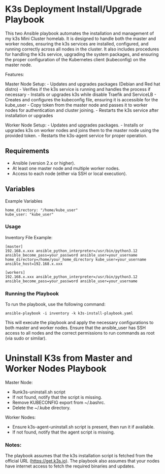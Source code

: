 # K3s Deployment Install/Upgrade Playbook

This two Ansible playbook automates the installation and management of my k3s Mini Cluster homelab. It is designed to handle both the master and worker nodes, ensuring the k3s services are installed, configured, and running correctly across all nodes in the cluster. It also includes procedures for handling the k3s service, upgrading the system packages, and ensuring the proper configuration of the Kubernetes client (kubeconfig) on the master node.

Features:

Master Node Setup:
    - Updates and upgrades packages (Debian and Red hat distro)
    - Verifies if the k3s service is running and handles the process if necessary
    - Installs or upgrades k3s while disable Traefik and ServiceLB
    - Creates and configures the kubeconfig file, ensuring it is accessible for the kube_user
    - Copy token from the master node and passes it to worker nodes for authentication and cluster joining.
    - Restarts the k3s service after installation or upgrades
        
Worker Node Setup:
    - Updates and upgrades packages.
    - Installs or upgrades k3s on worker nodes and joins them to the master node using the provided token.
    - Restarts the k3s-agent service for proper operation.

## Requirements

   - Ansible (version 2.x or higher).
   - At least one master node and multiple worker nodes.
   - Access to each node (either via SSH or local execution).

## Variables

Example Variables

    home_directory: "/home/kube_user"
    kube_user: "kube_user"

### Usage

Inventory File Example:

    [master]
    192.168.x.xxx ansible_python_interpreter=/usr/bin/python3.12 ansible_become_pass=your_password ansible_user=your_username home_directory=/home/your_home_directory kube_user=your_username ansible_host=192.168.x.xxx

    [workers]
    192.168.x.xxx ansible_python_interpreter=/usr/bin/python3.12 ansible_become_pass=your_password ansible_user=your_username 

### Running the Playbook

To run the playbook, use the following command:

    ansible-playbook -i inventory -k k3s-install-playbook.yaml

This will execute the playbook and apply the necessary configurations to both master and worker nodes.
Ensure that the ansible_user has SSH access to all nodes and the correct permissions to run commands as root (via sudo or similar).

# Uninstall K3s from Master and Worker Nodes Playbook

Master Node:

   - Runk3s-uninstall.sh script
   - If not found, notify that the script is missing.
   - Remove KUBECONFIG export from ~/.bashrc.
   - Delete the ~/.kube directory.

Worker Nodes:

   - Ensure k3s-agent-uninstall.sh script is present, then run it if available.
   - If not found, notify that the agent script is missing.

### Notes:

The playbook assumes that the k3s installation script is fetched from the official URL (https://get.k3s.io).
The playbook also assumes that your nodes have internet access to fetch the required binaries and updates.

